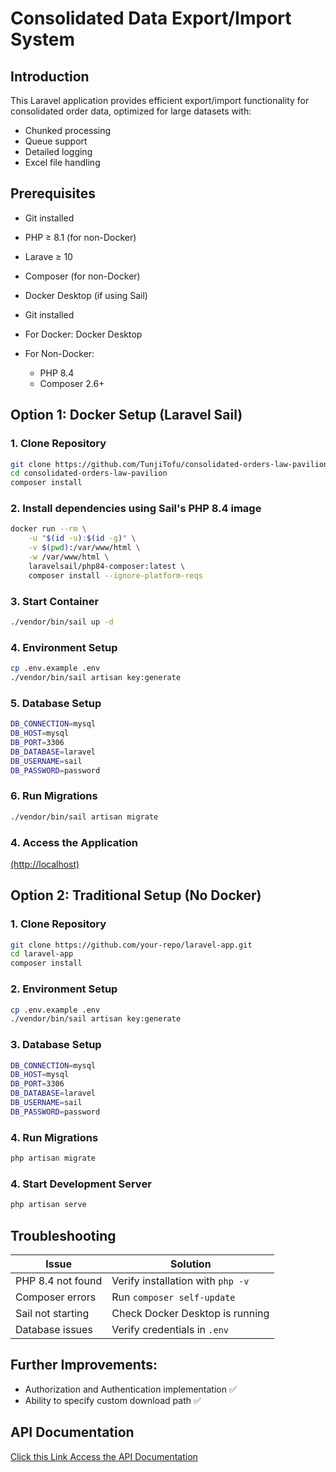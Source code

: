 # Consolidated Data Export/Import System

## Introduction
This Laravel application provides efficient export/import functionality for consolidated order data, optimized for large datasets with:
- Chunked processing
- Queue support
- Detailed logging
- Excel file handling

## Prerequisites
- Git installed
- PHP ≥ 8.1 (for non-Docker)
- Larave ≥ 10
- Composer (for non-Docker)
- Docker Desktop (if using Sail)

- Git installed
- For Docker: Docker Desktop
- For Non-Docker:
    - PHP 8.4
    - Composer 2.6+

## Option 1: Docker Setup (Laravel Sail)

### 1. Clone Repository
```bash
git clone https://github.com/TunjiTofu/consolidated-orders-law-pavilion.git
cd consolidated-orders-law-pavilion
composer install
```

### 2. Install dependencies using Sail's PHP 8.4 image
```bash
docker run --rm \
    -u "$(id -u):$(id -g)" \
    -v $(pwd):/var/www/html \
    -w /var/www/html \
    laravelsail/php84-composer:latest \
    composer install --ignore-platform-reqs
```

### 3. Start Container
```bash
./vendor/bin/sail up -d
```

### 4. Environment Setup
```bash
cp .env.example .env
./vendor/bin/sail artisan key:generate
```

### 5. Database Setup
```bash
DB_CONNECTION=mysql
DB_HOST=mysql
DB_PORT=3306
DB_DATABASE=laravel
DB_USERNAME=sail
DB_PASSWORD=password

```

### 6. Run Migrations
```bash
./vendor/bin/sail artisan migrate
```

### 4. Access the Application
[(http://localhost)](http://localhost)


## Option 2: Traditional Setup (No Docker)

### 1. Clone Repository
```bash
git clone https://github.com/your-repo/laravel-app.git
cd laravel-app
composer install
```

### 2. Environment Setup
```bash
cp .env.example .env
./vendor/bin/sail artisan key:generate
```
### 3. Database Setup
```bash
DB_CONNECTION=mysql
DB_HOST=mysql
DB_PORT=3306
DB_DATABASE=laravel
DB_USERNAME=sail
DB_PASSWORD=password

```

### 4. Run Migrations
```bash
php artisan migrate
```

### 4. Start Development Server
```bash
php artisan serve
```

## Troubleshooting

| Issue                  | Solution                          |
|------------------------|-----------------------------------|
| PHP 8.4 not found      | Verify installation with `php -v` |
| Composer errors        | Run `composer self-update`        |
| Sail not starting      | Check Docker Desktop is running   |
| Database issues        | Verify credentials in `.env`      |


## Further Improvements:
 - Authorization and Authentication implementation ✅
 - Ability to specify custom download path ✅

## API Documentation
[Click this Link Access the API Documentation](https://app.gitbook.com/o/XXNaAkNtCMRanbfyrTQm/s/ItbDDRlpa0Wz2QwfIG8F/~/changes/gruTgx99ts0O1WV5Af8O/)

